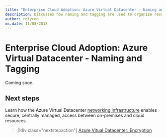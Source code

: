 ```yaml
---
title: "Enterprise Cloud Adoption: Azure Virtual Datacenter - Naming and Tagging" 
description: Discusses how naming and tagging are used to organize resources and improve management and access control of assets within an Azure Virtual Datacenter.
author: rotycen
ms.date: 11/08/2018
---
```

# Enterprise Cloud Adoption: Azure Virtual Datacenter - Naming and Tagging

Coming soon.

## Next steps

Learn how the Azure Virtual Datacenter [networking infrastructure](../encryption/vdc-encryption.md) enables secure, centrally managed, access between on-premises and cloud resources.

> [!div class="nextstepaction"]
> [Azure Vitual Datacenter: Encryption](../encryption/vdc-encryption.md)